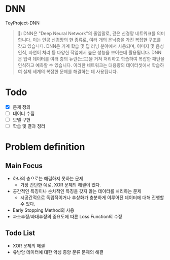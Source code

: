 # DNN
ToyProject-DNN

> 🤖: DNN은 "Deep Neural Network"의 줄임말로, 깊은 신경망 네트워크를 의미합니다. 이는 인공 신경망의 한 종류로, 여러 개의 은닉층을 가진 복잡한 구조를 갖고 있습니다. DNN은 기계 학습 및 딥 러닝 분야에서 사용되며, 이미지 및 음성 인식, 자연어 처리 등 다양한 작업에서 높은 성능을 보이는데 활용됩니다. DNN은 입력 데이터를 여러 층의 뉴런(노드)을 거쳐 처리하고 학습하여 복잡한 패턴을 인식하고 예측할 수 있습니다. 이러한 네트워크는 대용량의 데이터셋에서 학습하여 실제 세계의 복잡한 문제를 해결하는 데 사용됩니다.

# Todo
- [x] 문제 정의
- [ ] 데이터 수집
- [ ] 모델 구현
- [ ] 학습 및 결과 정리

# Problem definition
## Main Focus
- 하나의 층으로는 해결하지 못하는 문제
  - 가장 간단한 예로, XOR 문제의 해결이 있다.
- 공간적인 특징이나 순차적인 특징을 갖지 않는 데이터를 처리하는 문제
  - 시공간적으로 독립적이거나 추상화가 충분하게 이루어진 데이터에 대해 진행할 수 있다.
- Early Stopping Method의 사용
- 과소추정/과대추정의 중요도에 따른 Loss Function의 수정

## Todo List
- XOR 문제의 해결
- 유방암 데이터에 대한 악성 종양 분류 문제의 해결
